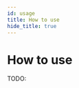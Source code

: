 ```yaml
---
id: usage
title: How to use
hide_title: true
---
```


<!-- COPY DOCS -->
<!-- ./thirdpartyemailpassword/docs/advanced-customizations/react-component-override/usage.md -->

# How to use

TODO:
